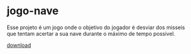 # jogo-nave
Esse projeto é um jogo onde o objetivo do jogador é desviar dos misseis que tentam acertar a sua nave durante o máximo de tempo possivel.

[download](https://drive.google.com/open?id=1ILJpEQ-d2BQeF0pxnZftRY5SiOy10HR2)
